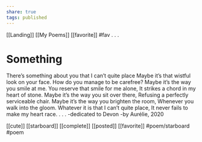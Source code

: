 ```yaml
---
share: true
tags: published
---
```

[[Landing]] [[My Poems]] [[favorite]] #fav
.
.
.
# Something

There’s something about you that I can’t quite place
Maybe it’s that wistful look on your face.
How do you manage to be carefree?
Maybe it’s the way you smile at me.
You reserve that smile for me alone,
It strikes a chord in my heart of stone.
Maybe it’s the way you sit over there,
Refusing a perfectly serviceable chair.
Maybe it’s the way you brighten the room,
Whenever you walk into the gloom.
Whatever it is that I can’t quite place,
It never fails to make my heart race.
.
.
.
-dedicated to Devon
-by Aurélie, 2020

[[cute]] [[starboard]] [[complete]] [[posted]] [[favorite]]   #poem/starboard #poem 
